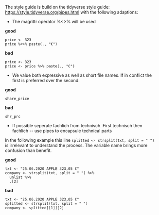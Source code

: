 The style guide is build on the tidyverse style guide: https://style.tidyverse.org/pipes.html with the following adaptions:

-  The magrittr operator %<>% will be used

**good**

    price <- 323
    price %<>% paste(., "€")


**bad**

    price <- 323
    price <- price %>% paste(., "€")


- We value both expressive as well as short file names. If in conflict the first is preferred over the second.

**good**

    share_price

**bad**

    shr_prc

- If possible seperate fachlich from technisch. First technisch then fachlich
  -- use pipes to encapsule technical parts 

In the following example this line `splitted <- strsplit(txt, split = " ")` is irrelevant to understand the process. The variable name brings
more confusion than benefit.

**good**

    txt <- "25.06.2020 APPLE 323,05 €"
    company <- strsplit(txt, split = " ") %>% 
      unlist %>% 
      .[2]


**bad**

    txt <- "25.06.2020 APPLE 323,05 €"
    splitted <- strsplit(txt, split = " ")
    company <- splitted[[1]][2]

